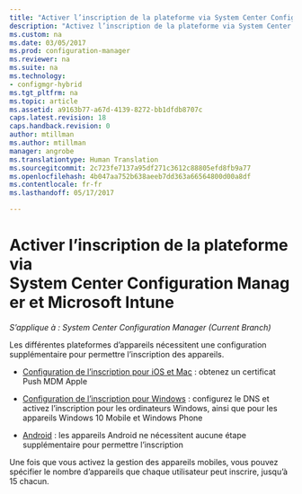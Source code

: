 ```yaml
---
title: "Activer l’inscription de la plateforme via System Center Configuration Manager | Microsoft Docs"
description: "Activez l’inscription de la plateforme via System Center Configuration Manager et Microsoft Intune."
ms.custom: na
ms.date: 03/05/2017
ms.prod: configuration-manager
ms.reviewer: na
ms.suite: na
ms.technology:
- configmgr-hybrid
ms.tgt_pltfrm: na
ms.topic: article
ms.assetid: a9163b77-a67d-4139-8272-bb1dfdb8707c
caps.latest.revision: 18
caps.handback.revision: 0
author: mtillman
ms.author: mtillman
manager: angrobe
ms.translationtype: Human Translation
ms.sourcegitcommit: 2c723fe7137a95df271c3612c88805efd8fb9a77
ms.openlocfilehash: 4b047aa752b638aeeb7dd363a66564800d00a8df
ms.contentlocale: fr-fr
ms.lasthandoff: 05/17/2017

---
```

# <a name="enable-platform-enrollment-with-system-center-configuration-manager-and-microsoft-intune"></a>Activer l’inscription de la plateforme via System Center Configuration Manager et Microsoft Intune

*S’applique à : System Center Configuration Manager (Current Branch)*

Les différentes plateformes d’appareils nécessitent une configuration supplémentaire pour permettre l’inscription des appareils.
  - [Configuration de l’inscription pour iOS et Mac](enroll-hybrid-ios-mac.md) : obtenez un certificat Push MDM Apple

  - [Configuration de l’inscription pour Windows](enroll-hybrid-windows.md) : configurez le DNS et activez l’inscription pour les ordinateurs Windows, ainsi que pour les appareils Windows 10 Mobile et Windows Phone

  - [Android](enroll-hybrid-android.md) : les appareils Android ne nécessitent aucune étape supplémentaire pour permettre l’inscription

Une fois que vous activez la gestion des appareils mobiles, vous pouvez spécifier le nombre d’appareils que chaque utilisateur peut inscrire, jusqu’à 15 chacun.

